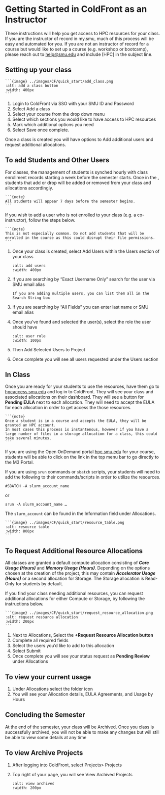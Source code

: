 # Getting Started in ColdFront as an Instructor

These instructions will help you get access to HPC resources for your class.
If you are the instructor of record in my.smu, much of this process will be easy and automated for you.
If you are not an instructor of record for a course but would like to set up a course (e.g. workshop or bootcamp), 
please reach out to [help@smu.edu](mailto:help%40smu.edu?subject=%5BHPC%5D) and include [HPC] in the subject line.

## Setting up your class

    ```{image} ../images/CF/quick_start/add_class.png
    :alt: add a class button
    :width: 400px
    ```

1. Login to ColdFront via SSO with your SMU ID and Password 
2. Select Add a class 
3. Select your course from the drop down menu
4. Select which sections you would like to have access to HPC resources
5. Mark which additional options you need
6. Select Save once complete.

Once a class is created you will have options to Add additional users and request additional allocations.

## To add Students and Other Users

For classes, the management of students is synched hourly with class enrollment records starting a week before the semester starts.
Once in the , students that add or drop will be added or removed from your class and allocations accordingly.

    ```{note}
    All students will appear 7 days before the semester begins.
    ```

If you wish to add a user who is not enrolled to your class (e.g. a co-instructor), follow the steps below.

    ```{note}
    This is not especially common. Do not add students that will be enrolled in the course as this could disrupt their file permissions.
    ```

1. Once your class is created, select Add Users within the Users section of your class

    ```{image} ../images/CF/quick_start/add_users.png
    :alt: add users
    :width: 400px
    ```

3. If you are searching by “Exact Username Only” search for the user via SMU email alias

    ```{note}
    If you are adding multiple users, you can list them all in the Search String box
    ```

4. If you are searching by “All Fields” you can enter last name or SMU email alias

5. Once you’ve found and selected the user(s), select the role the user should have

    ```{image} ../images/CF/quick_start/user_role.png
    :alt: user role
    :width: 100px
    ```

6. Then Add Selected Users to Project
7. Once complete you will see all users requested under the Users section

## In Class

Once you are ready for your students to use the resources, have them go to [hpcaccess.smu.edu](hpcaccess.smu.edu) and log in to ColdFront.
They will see your class and associated allocations on their dashboard. They will see a button for **Pending EULA** next to each allocation.
They will need to accept the EULA for each allocation in order to get access the those resources.

    ```{note}
    Once a student is in a course and accepts the EULA, they will be granted an HPC account.
    In most cases this process is instantenous, however if you have a large number of files in a storage allocation for a class, this could take several minutes.
    ```
If you are using the Open OnDemand portal [hpc.smu.edu](hpc.smu.edu) for your course, students will be able to click on the link in the top menu bar to go directly to the M3 Portal.

If you are using `srun` commands or `sbatch` scripts, your students will need to add the following to their commands/scripts in order to utilize the resources.

`#SBATCH -A slurm_account_name`

or

`srun -A slurm_account_name …`

The `slurm_account` can be found in the Information field under Allocations.

    ```{image} ../images/CF/quick_start/resource_table.png
    :alt: resource table
    :width: 800px
    ```

## To Request Additional Resource Allocations

All classes are granted a default compute allocation consisting of ***Core Usage (Hours)*** and ***Memory Usage (Hours)***.
Depending on the options chosen at the creation of the project, this may contain ***Accelerator Usage (Hours)*** or a second allocation for Storage.
The Storage allocation is Read-Only for students by default.

If you find your class needing additional resources, you can request additional allocations for either Compute or Storage, by following the instructions below.

    ```{image} ../images/CF/quick_start/request_resource_allocation.png
    :alt: request resource allocation
    :width: 200px
    ```

1.	Next to Allocations, Select the **+Request Resource Allocation button**
2.	Complete all required fields
3.	Select the users you’d like to add to this allocation
4.	Select Submit
5.	Once complete you will see your status request as **Pending Review** under Allocations


## To view your current usage

1.	Under Allocations select the folder icon
2.	You will see your Allocation details, EULA Agreements, and Usage by Hours


## Concluding the Semester

At the end of the semester, your class will be Archived.
Once you class is successfully archived, you will not be able to make any changes but will still be able to view some details at any time

## To view Archive Projects

1.	After logging into ColdFront, select Projects> Projects
2.	Top right of your page, you will see View Archived Projects

    ```{image} ../images/CF/quick_start/view_archived.png
    :alt: view archived
    :width: 200px
    ```
